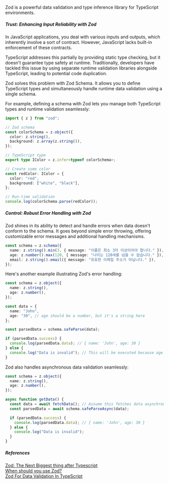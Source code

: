 Zod is a powerful data validation and type inference library for TypeScript environments.

##### Trust: Enhancing Input Reliability with Zod

In JavaScript applications, you deal with various inputs and outputs, which inherently involve a sort of contract. However, JavaScript lacks built-in enforcement of these contracts.

TypeScript addresses this partially by providing static type checking, but it doesn't guarantee type safety at runtime. Traditionally, developers have tackled this issue by using separate runtime validation libraries alongside TypeScript, leading to potential code duplication.

Zod solves this problem with Zod Schema. It allows you to define TypeScript types and simultaneously handle runtime data validation using a single schema.

For example, defining a schema with Zod lets you manage both TypeScript types and runtime validation seamlessly:

```ts
import { z } from "zod";

// Zod schema
const colorSchema = z.object({
  color: z.string(),
  background: z.array(z.string()),
});

// TypeScript type
export type IColor = z.infer<typeof colorSchema>;

// Create some color
const redColor: IColor = {
  color: "red",
  background: ["white", "black"],
};

// Run-time validation
console.log(colorSchema.parse(redColor));
```

##### Control: Robust Error Handling with Zod

Zod shines in its ability to detect and handle errors when data doesn't conform to the schema. It goes beyond simple error throwing, offering customizable error messages and additional handling mechanisms.

```ts
const schema = z.schema({
  name: z.string().min(3, { message: "이름은 최소 3자 이상이어야 합니다." }),
  age: z.number().max(120, { message: "나이는 120세를 넘을 수 없습니다." }),
  email: z.string().email({ message: "유효한 이메일 주소가 아닙니다." }),
});
```

Here's another example illustrating Zod's error handling:

```ts
const schema = z.object({
  name: z.string(),
  age: z.number(),
});

const data = {
  name: "John",
  age: "30", // age should be a number, but it's a string here
};

const parsedData = schema.safeParse(data);

if (parsedData.success) {
  console.log(parsedData.data); // { name: 'John', age: 30 }
} else {
  console.log("Data is invalid"); // This will be executed because age is not a number
}
```

Zod also handles asynchronous data validation seamlessly:

```ts
const schema = z.object({
  name: z.string(),
  age: z.number(),
});

async function getData() {
  const data = await fetchData(); // Assume this fetches data asynchronously
  const parsedData = await schema.safeParseAsync(data);

  if (parsedData.success) {
    console.log(parsedData.data); // { name: 'John', age: 30 }
  } else {
    console.log("Data is invalid");
  }
}
```

##### References

<a href="https://dev.to/jareechang/zod-the-next-biggest-thing-after-typescript-4phh" target="_blank">Zod: The Next Biggest thing after Typescript</a><br>
<a href="https://www.totaltypescript.com/when-should-you-use-zod" target="_blank">When should you use Zod?</a><br>
<a href="https://codedamn.com/news/javascript/zod-getting-started" target="_blank">Zod For Data Validation In TypeScript</a><br>
